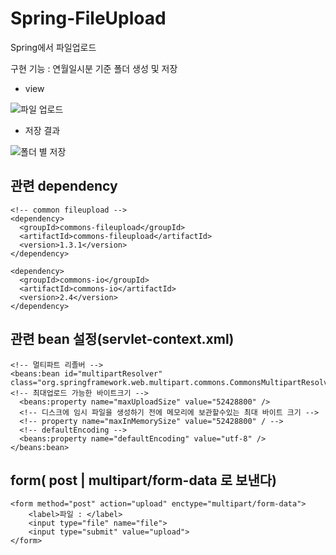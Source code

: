 # Spring-FileUpload
Spring에서 파일업로드 

구현 기능 : 연월일시분 기준 폴더 생성 및 저장

* view

![파일 업로드](https://user-images.githubusercontent.com/55639153/69906766-d17c4700-140b-11ea-902b-3ca7324cd374.jpeg)

* 저장 결과

![폴더 별 저장](https://user-images.githubusercontent.com/55639153/69906791-4b143500-140c-11ea-88b2-41b645be99d1.jpeg)


## 관련 dependency
     
    <!-- common fileupload -->
    <dependency>
      <groupId>commons-fileupload</groupId>
      <artifactId>commons-fileupload</artifactId>
      <version>1.3.1</version>
    </dependency>
	
    <dependency>
      <groupId>commons-io</groupId>
      <artifactId>commons-io</artifactId>
      <version>2.4</version>
    </dependency>

## 관련 bean 설정(servlet-context.xml)
    <!-- 멀티파트 리졸버 -->
    <beans:bean id="multipartResolver"  class="org.springframework.web.multipart.commons.CommonsMultipartResolver">
    <!-- 최대업로드 가능한 바이트크기 -->
      <beans:property name="maxUploadSize" value="52428800" />
      <!-- 디스크에 임시 파일을 생성하기 전에 메모리에 보관할수있는 최대 바이트 크기 -->
      <!-- property name="maxInMemorySize" value="52428800" / -->
      <!-- defaultEncoding -->
      <beans:property name="defaultEncoding" value="utf-8" />
    </beans:bean>

## form( post | multipart/form-data 로 보낸다)
    <form method="post" action="upload" enctype="multipart/form-data">
    	<label>파일 : </label> 
    	<input type="file" name="file">
    	<input type="submit" value="upload">
    </form>
